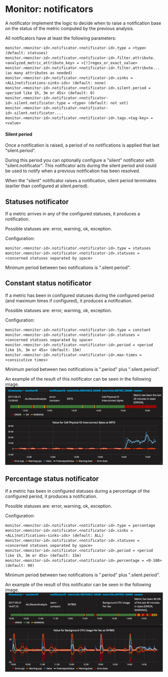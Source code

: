 # Monitor: notificators

A notificator implement the logic to decide when to raise a notification base on the status of the metric computed by the previous analysis.

All notificators have at least the following parameters:

```
monitor.<monitor-id>.notificator.<notificator-id>.type = <type> (default: statuses)
monitor.<monitor-id>.notificator.<notificator-id>.filter.attribute.<analyzed_metric_attribute_key> = <[!]regex_or_exact_value>
monitor.<monitor-id>.notificator.<notificator-id>.filter.attribute... (as many attributes as needed)
monitor.<monitor-id>.notificator.<notificator-id>.sinks = <ALL|notifications-sinks-ids> (default: none)
monitor.<monitor-id>.notificator.<notificator-id>.silent.period = <period like 1h, 3m or 45s> (default: 0)
monitor.<monitor-id>.notificator.<notificator-id>.silent.notificator.type = <type> (default: not set)
monitor.<monitor-id>.notificator.<notificator-id>.silent.notificator....
monitor.<monitor-id>.notificator.<notificator-id>.tags.<tag-key> = <value>
```

#### Silent period

Once a notification is raised, a period of no notifications is applied that last "silent.period".

During this period you can optionally configure a "silent" notificator with "silent.notificator". 
This notificator acts during the silent period and could be used to notify when a previous notification has been resolved. 

When the "silent" notificator raises a notification, silent period terminates (earlier than configured at silent.period). 

## Statuses notificator

If a metric arrives in any of the configured statuses, it produces a notification.

Possible statuses are: error, warning, ok, exception.

Configuration:
```
monitor.<monitor-id>.notificator.<notificator-id>.type = statuses
monitor.<monitor-id>.notificator.<notificator-id>.statuses = <concerned statuses separated by space>
```

Minimum period between two notifications is ".silent.period".

## Constant status notificator

If a metric has been in configured statuses during the configured period (and maximum times if configured), it produces a notification.

Possible statuses are: error, warning, ok, exception.

Configuration:
```
monitor.<monitor-id>.notificator.<notificator-id>.type = constant
monitor.<monitor-id>.notificator.<notificator-id>.statuses = <concerned statuses separated by space>
monitor.<monitor-id>.notificator.<notificator-id>.period = <period like 1h, 3m or 45s> (default: 15m)
monitor.<monitor-id>.notificator.<notificator-id>.max-times = <consicutive times>
```

Minimum period between two notifications is ".period" plus ".silent.period".

An example of the result of this notificator can be seen in the following image.
![Constant status notificator](../img/notificator/constant.png)

## Percentage status notificator

If a metric has been in configured statuses during a percentage of the configured period, it produces a notification.

Possible statuses are: error, warning, ok, exception.

Configuration:
```
monitor.<monitor-id>.notificator.<notificator-id>.type = percentage
monitor.<monitor-id>.notificator.<notificator-id>.sinks = <ALL|notifications-sinks-ids> (default: ALL)
monitor.<monitor-id>.notificator.<notificator-id>.statuses = <concerned statuses separated by space>
monitor.<monitor-id>.notificator.<notificator-id>.period = <period like 1h, 3m or 45s> (default: 15m)
monitor.<monitor-id>.notificator.<notificator-id>.percentage = <0-100> (default: 90)
```

Minimum period between two notifications is ".period" plus ".silent.period".

An example of the result of this notificator can be seen in the following image.
![Percentage status notificator](../img/notificator/percentage.png)